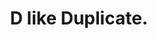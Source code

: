 ---
ref: dlikeduplicate
title: D like Duplicate.
excerpt:
permalink: /:year/:month/:title
tags: [ctrld, delete, duplicate, excel, powerbi, powerpivot, shortcut, ssms]
categories: [english, excel, magda]
lang: en
locale: en-GB
---
